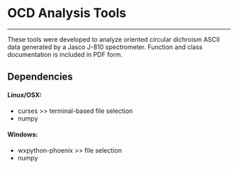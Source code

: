 # OCD Analysis Tools
---
These tools were developed to analyze oriented circular
dichroism ASCII data generated by a Jasco J-810 spectrometer.
Function and class documentation is included in PDF form. 

## Dependencies

#### Linux/OSX:
* curses >> terminal-based file selection
* numpy

#### Windows:
* wxpython-phoenix >> file selection
* numpy

